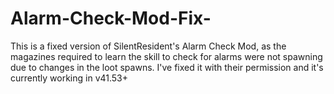 # Alarm-Check-Mod-Fix-
This is a fixed version of SilentResident's Alarm Check Mod, as the magazines required to learn the skill to check for alarms were not spawning due to changes in the loot spawns. I've fixed it with their permission and it's currently working in v41.53+
